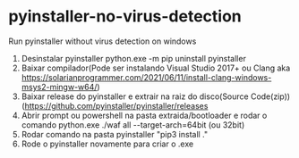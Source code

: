 # pyinstaller-no-virus-detection
Run pyinstaller without virus detection on windows
1. Desinstalar pyinstaller python.exe -m pip uninstall pyinstaller
2. Baixar compilador(Pode ser instalando Visual Studio 2017+ ou Clang aka https://solarianprogrammer.com/2021/06/11/install-clang-windows-msys2-mingw-w64/)
3. Baixar release do pyinstaller e extrair na raiz do disco(Source Code(zip)) (https://github.com/pyinstaller/pyinstaller/releases
4. Abrir prompt ou powershell na pasta extraida/bootloader e rodar  o comando python.exe ./waf all --target-arch=64bit (ou 32bit)
5. Rodar comando na pasta pyinstaller "pip3 install ."
6. Rode o pyinstaller novamente para criar o .exe
